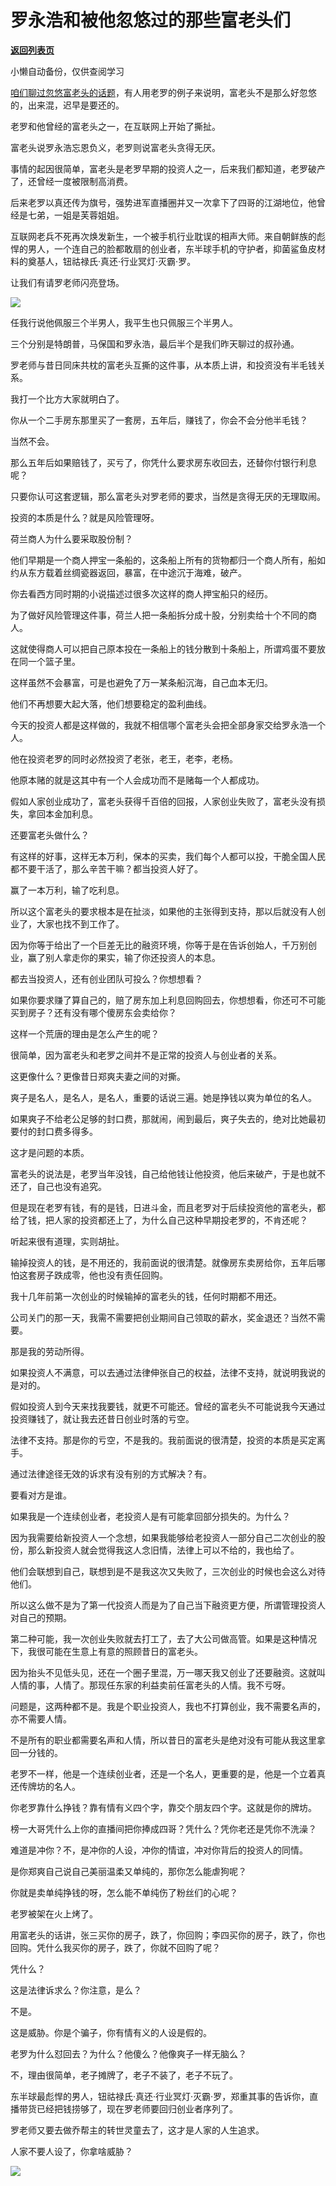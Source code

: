 # 罗永浩和被他忽悠过的那些富老头们

[**返回列表页**](/gzh/记忆承载)

小懒自动备份，仅供查阅学习

[咱们聊过忽悠富老头的话题](http://mp.weixin.qq.com/s?__biz=MzU0MjYwNDU2Mw==&mid=2247509321&idx=1&sn=ad057b4589c12103063ecd608768bc29&chksm=fb1ac935cc6d402371ded32bd855de8664cd0205f5359518db9601961611114ff86ff7740d07&scene=21#wechat_redirect)，有人用老罗的例子来说明，富老头不是那么好忽悠的，出来混，迟早是要还的。  

老罗和他曾经的富老头之一，在互联网上开始了撕扯。  

富老头说罗永浩忘恩负义，老罗则说富老头贪得无厌。  

事情的起因很简单，富老头是老罗早期的投资人之一，后来我们都知道，老罗破产了，还曾经一度被限制高消费。  

后来老罗以真还传为旗号，强势进军直播圈并又一次拿下了四哥的江湖地位，他曾经是七弟，一姐是芙蓉姐姐。  

互联网老兵不死再次焕发新生，一个被手机行业耽误的相声大师。来自朝鲜族的彪悍的男人，一个连自己的脸都敢扇的创业者，东半球手机的守护者，抑菌鲨鱼皮材料的奠基人，钮祜禄氏·真还·行业冥灯·灭霸·罗。

让我们有请罗老师闪亮登场。  

![](https://mmbiz.qpic.cn/mmbiz_gif/aYCQDPqZ8kwicgJuntVBT3SUic7rbN3iclXRLibyP5gFib3BPGs3CcADMduFLn3UqkgvlIu5gMibD2EXqb2WRU4Tv5lA/640?wx_fmt=gif)

任我行说他佩服三个半男人，我平生也只佩服三个半男人。

三个分别是特朗普，马保国和罗永浩，最后半个是我们昨天聊过的叔孙通。

罗老师与昔日同床共枕的富老头互撕的这件事，从本质上讲，和投资没有半毛钱关系。  

我打一个比方大家就明白了。  

你从一个二手房东那里买了一套房，五年后，赚钱了，你会不会分他半毛钱？  

当然不会。

那么五年后如果赔钱了，买亏了，你凭什么要求房东收回去，还替你付银行利息呢？  

只要你认可这套逻辑，那么富老头对罗老师的要求，当然是贪得无厌的无理取闹。

投资的本质是什么？就是风险管理呀。  

荷兰商人为什么要采取股份制？

他们早期是一个商人押宝一条船的，这条船上所有的货物都归一个商人所有，船如约从东方载着丝绸瓷器返回，暴富，在中途沉于海难，破产。

你去看西方同时期的小说描述过很多次这样的商人押宝船只的经历。  

为了做好风险管理这件事，荷兰人把一条船拆分成十股，分别卖给十个不同的商人。  

这就使得商人可以把自己原本投在一条船上的钱分散到十条船上，所谓鸡蛋不要放在同一个篮子里。

这样虽然不会暴富，可是也避免了万一某条船沉海，自己血本无归。

他们不再想要大起大落，他们想要稳定的盈利曲线。  

今天的投资人都是这样做的，我就不相信哪个富老头会把全部身家交给罗永浩一个人。  

他在投资老罗的同时必然投资了老张，老王，老李，老杨。  

他原本赌的就是这其中有一个人会成功而不是赌每一个人都成功。  

假如人家创业成功了，富老头获得千百倍的回报，人家创业失败了，富老头没有损失，拿回本金加利息。  

还要富老头做什么？  

有这样的好事，这样无本万利，保本的买卖，我们每个人都可以投，干脆全国人民都不要干活了，那么辛苦干嘛？都当投资人好了。  

赢了一本万利，输了吃利息。

所以这个富老头的要求根本是在扯淡，如果他的主张得到支持，那以后就没有人创业了，大家也找不到工作了。  

因为你等于给出了一个巨差无比的融资环境，你等于是在告诉创始人，千万别创业，赢了别人拿走你的果实，输了你还投资人的本息。  

都去当投资人，还有创业团队可投么？你想想看？  

如果你要求赚了算自己的，赔了房东加上利息回购回去，你想想看，你还可不可能买到房子？还有没有哪个傻房东会卖给你？

这样一个荒唐的理由是怎么产生的呢？  

很简单，因为富老头和老罗之间并不是正常的投资人与创业者的关系。

这更像什么？更像昔日郑爽夫妻之间的对撕。  

爽子是名人，是名人，是名人，重要的话说三遍。她是挣钱以爽为单位的名人。  

如果爽子不给老公足够的封口费，那就闹，闹到最后，爽子失去的，绝对比她最初要付的封口费多得多。  

这才是问题的本质。  

富老头的说法是，老罗当年没钱，自己给他钱让他投资，他后来破产，于是也就不还了，自己也没有追究。  

但是现在老罗有钱，有的是钱，日进斗金，而且老罗对于后续投资他的富老头，都给了钱，把人家的投资都还上了，为什么自己这种早期投老罗的，不肯还呢？

听起来很有道理，实则胡扯。  

输掉投资人的钱，是不用还的，我前面说的很清楚。就像房东卖房给你，五年后哪怕这套房子跌成零，他也没有责任回购。  

我十几年前第一次创业的时候输掉的富老头的钱，任何时期都不用还。  

公司关门的那一天，我需不需要把创业期间自己领取的薪水，奖金退还？当然不需要。

那是我的劳动所得。

如果投资人不满意，可以去通过法律伸张自己的权益，法律不支持，就说明我说的是对的。  

假如投资人到今天来找我要钱，就更不可能还。曾经的富老头不可能说我今天通过投资赚钱了，就让我去还昔日创业时落的亏空。  

法律不支持。那是你的亏空，不是我的。我前面说的很清楚，投资的本质是买定离手。

通过法律途径无效的诉求有没有别的方式解决？有。

要看对方是谁。

如果我是一个连续创业者，老投资人是有可能拿回部分损失的。为什么？  

因为我需要给新投资人一个念想，如果我能够给老投资人一部分自己二次创业的股份，那么新投资人就会觉得我这人念旧情，法律上可以不给的，我也给了。

他们会联想到自己，联想到是不是我这次又失败了，三次创业的时候也会这么对待他们。

所以这么做不是为了第一代投资人而是为了自己当下融资更方便，所谓管理投资人对自己的预期。

第二种可能，我一次创业失败就去打工了，去了大公司做高管。如果是这种情况下，我很可能在生意上有意的照顾昔日的富老头。  

因为抬头不见低头见，还在一个圈子里混，万一哪天我又创业了还要融资。这就叫人情的事，人情了。那现任东家的利益卖前任富老头的人情。我不亏呀。  

问题是，这两种都不是。我是个职业投资人，我也不打算创业，我不需要名声的，亦不需要人情。

不是所有的职业都需要名声和人情，所以昔日的富老头是绝对没有可能从我这里拿回一分钱的。

老罗不一样，他是一个连续创业者，还是一个名人，更重要的是，他是一个立着真还传牌坊的名人。  

你老罗靠什么挣钱？靠有情有义四个字，靠交个朋友四个字。这就是你的牌坊。  

榜一大哥凭什么上你的直播间把你捧成四哥？凭什么？凭你老还是凭你不洗澡？  

难道是冲你？不，是冲你的人设，冲你的情谊，冲对你背后的投资人的同情。  

是你郑爽自己说自己美丽温柔又单纯的，那你怎么能虐狗呢？  

你就是卖单纯挣钱的呀，怎么能不单纯伤了粉丝们的心呢？

老罗被架在火上烤了。  

用富老头的话讲，张三买你的房子，跌了，你回购；李四买你的房子，跌了，你也回购。凭什么我买你的房子，跌了，你就不回购了呢？

凭什么？

这是法律诉求么？你注意，是么？  

不是。

这是威胁。你是个骗子，你有情有义的人设是假的。

老罗为什么怼回去？为什么？他傻么？他像爽子一样无脑么？  

不，理由很简单，老子摊牌了，老子不装了，老子不玩了。  

东半球最彪悍的男人，钮祜禄氏·真还·行业冥灯·灭霸·罗，郑重其事的告诉你，直播带货已经把钱捞够了，现在罗老师要回归创业者序列了。

罗老师又要去做乔帮主的转世灵童去了，这才是人家的人生追求。  

人家不要人设了，你拿啥威胁？

![](https://mmbiz.qpic.cn/mmbiz_png/VToK8ByghCgsbPekCs6Mefibic2QMwQfOBa7He95CWDry8ia7sgicA9OTbbp1Zk6RhjcJJlu9K6KaqMgar7MdZheBA/640?wx_fmt=png)

